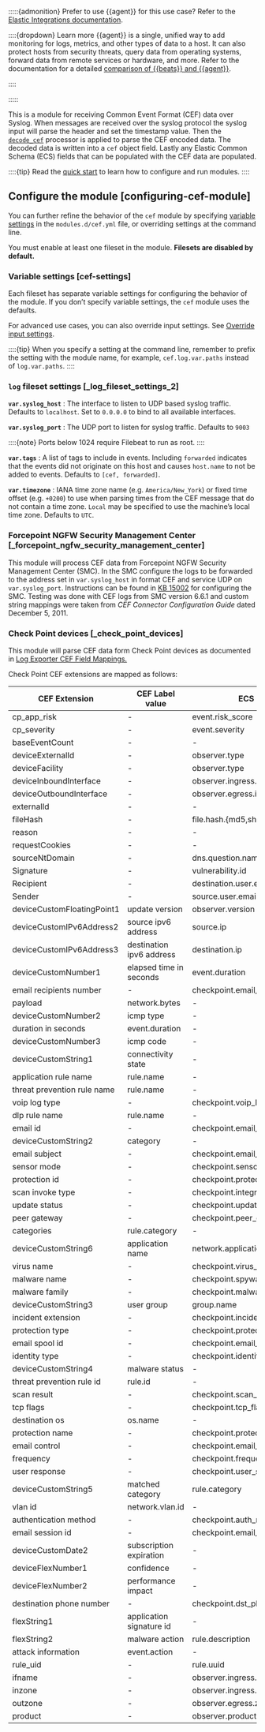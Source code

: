 :::::{admonition} Prefer to use {{agent}} for this use case?
Refer to the [Elastic Integrations documentation](integration-docs://reference/cef/index.md).

::::{dropdown} Learn more
{{agent}} is a single, unified way to add monitoring for logs, metrics, and other types of data to a host. It can also protect hosts from security threats, query data from operating systems, forward data from remote services or hardware, and more. Refer to the documentation for a detailed [comparison of {{beats}} and {{agent}}](docs-content://reference/fleet/index.md).

::::


:::::


This is a module for receiving Common Event Format (CEF) data over Syslog. When messages are received over the syslog protocol the syslog input will parse the header and set the timestamp value. Then the [`decode_cef`](/reference/filebeat/processor-decode-cef.md) processor is applied to parse the CEF encoded data. The decoded data is written into a `cef` object field. Lastly any Elastic Common Schema (ECS) fields that can be populated with the CEF data are populated.

::::{tip}
Read the [quick start](/reference/filebeat/filebeat-installation-configuration.md) to learn how to configure and run modules.
::::



## Configure the module [configuring-cef-module]

You can further refine the behavior of the `cef` module by specifying [variable settings](#cef-settings) in the `modules.d/cef.yml` file, or overriding settings at the command line.

You must enable at least one fileset in the module. **Filesets are disabled by default.**


### Variable settings [cef-settings]

Each fileset has separate variable settings for configuring the behavior of the module. If you don’t specify variable settings, the `cef` module uses the defaults.

For advanced use cases, you can also override input settings. See [Override input settings](/reference/filebeat/advanced-settings.md).

::::{tip}
When you specify a setting at the command line, remember to prefix the setting with the module name, for example, `cef.log.var.paths` instead of `log.var.paths`.
::::



### `log` fileset settings [_log_fileset_settings_2]

**`var.syslog_host`**
:   The interface to listen to UDP based syslog traffic. Defaults to `localhost`. Set to `0.0.0.0` to bind to all available interfaces.

**`var.syslog_port`**
:   The UDP port to listen for syslog traffic. Defaults to `9003`

::::{note}
Ports below 1024 require Filebeat to run as root.
::::


**`var.tags`**
:   A list of tags to include in events. Including `forwarded` indicates that the events did not originate on this host and causes `host.name` to not be added to events. Defaults to `[cef, forwarded]`.

**`var.timezone`**
:   IANA time zone name (e.g. `America/New_York`) or fixed time offset (e.g. `+0200`) to use when parsing times from the CEF message that do not contain a time zone. `Local` may be specified to use the machine’s local time zone. Defaults to `UTC`.


### Forcepoint NGFW Security Management Center [_forcepoint_ngfw_security_management_center]

This module will process CEF data from Forcepoint NGFW Security Management Center (SMC).  In the SMC configure the logs to be forwarded to the address set in `var.syslog_host` in format CEF and service UDP on `var.syslog_port`.  Instructions can be found in [KB 15002](https://support.forcepoint.com/KBArticle?id=000015002) for configuring the SMC.  Testing was done with CEF logs from SMC version 6.6.1 and custom string mappings were taken from *CEF Connector Configuration Guide* dated December 5, 2011.


### Check Point devices [_check_point_devices]

This module will parse CEF data form Check Point devices as documented in [Log Exporter CEF Field Mappings.](https://community.checkpoint.com/t5/Logging-and-Reporting/Log-Exporter-CEF-Field-Mappings/td-p/41060)

Check Point CEF extensions are mapped as follows:

| CEF Extension | CEF Label value | ECS Fields | Non-ECS Field |
| --- | --- | --- | --- |
| cp_app_risk | - | event.risk_score | checkpoint.app_risk |
| cp_severity | - | event.severity | checkpoint.severity |
| baseEventCount | - | - | checkpoint.event_count |
| deviceExternalId | - | observer.type | - |
| deviceFacility | - | observer.type | - |
| deviceInboundInterface | - | observer.ingress.interface.name | - |
| deviceOutboundInterface | - | observer.egress.interface.name | - |
| externalId | - | - | checkpoint.uuid |
| fileHash | - | file.hash.{md5,sha1} | - |
| reason | - | - | checkpoint.termination_reason |
| requestCookies | - | - | checkpoint.cookie |
| sourceNtDomain | - | dns.question.name | - |
| Signature | - | vulnerability.id | - |
| Recipient | - | destination.user.email | - |
| Sender | - | source.user.email | - |
| deviceCustomFloatingPoint1 | update version | observer.version | - |
| deviceCustomIPv6Address2 | source ipv6 address | source.ip | - |
| deviceCustomIPv6Address3 | destination ipv6 address | destination.ip | - |
| deviceCustomNumber1 | elapsed time in seconds | event.duration | - |
| email recipients number | - | checkpoint.email_recipients_num |
| payload | network.bytes | - |
| deviceCustomNumber2 | icmp type | - | checkpoint.icmp_type |
| duration in seconds | event.duration | - |
| deviceCustomNumber3 | icmp code | - | checkpoint.icmp_code |
| deviceCustomString1 | connectivity state | - | checkpoint.connectivity_state |
| application rule name | rule.name | - |
| threat prevention rule name | rule.name | - |
| voip log type | - | checkpoint.voip_log_type |
| dlp rule name | rule.name | - |
| email id | - | checkpoint.email_id |
| deviceCustomString2 | category | - | checkpoint.category |
| email subject | - | checkpoint.email_subject |
| sensor mode | - | checkpoint.sensor_mode |
| protection id | - | checkpoint.protection_id |
| scan invoke type | - | checkpoint.integrity_av_invoke_type |
| update status | - | checkpoint.update_status |
| peer gateway | - | checkpoint.peer_gateway |
| categories | rule.category | - |
| deviceCustomString6 | application name | network.application | - |
| virus name | - | checkpoint.virus_name |
| malware name | - | checkpoint.spyware_name |
| malware family | - | checkpoint.malware_family |
| deviceCustomString3 | user group | group.name | - |
| incident extension | - | checkpoint.incident_extension |
| protection type | - | checkpoint.protection_type |
| email spool id | - | checkpoint.email_spool_id |
| identity type | - | checkpoint.identity_type |
| deviceCustomString4 | malware status | - | checkpoint.spyware_status |
| threat prevention rule id | rule.id | - |
| scan result | - | checkpoint.scan_result |
| tcp flags | - | checkpoint.tcp_flags |
| destination os | os.name | - |
| protection name | - | checkpoint.protection_name |
| email control | - | checkpoint.email_control |
| frequency | - | checkpoint.frequency |
| user response | - | checkpoint.user_status |
| deviceCustomString5 | matched category | rule.category | - |
| vlan id | network.vlan.id | - |
| authentication method | - | checkpoint.auth_method |
| email session id | - | checkpoint.email_session_id |
| deviceCustomDate2 | subscription expiration | - | checkpoint.subs_exp |
| deviceFlexNumber1 | confidence | - | checkpoint.confidence_level |
| deviceFlexNumber2 | performance impact | - | checkpoint.performance_impact |
| destination phone number | - | checkpoint.dst_phone_number |
| flexString1 | application signature id | - | checkpoint.app_sig_id |
| flexString2 | malware action | rule.description | - |
| attack information | event.action | - |
| rule_uid | - | rule.uuid | - |
| ifname | - | observer.ingress.interface.name | - |
| inzone | - | observer.ingress.zone | - |
| outzone | - | observer.egress.zone | - |
| product | - | observer.product | - |
